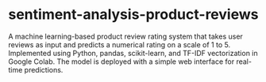 # sentiment-analysis-product-reviews
A machine learning-based product review rating system that takes user reviews as input and predicts a numerical rating on a scale of 1 to 5. Implemented using Python, pandas, scikit-learn, and TF-IDF vectorization in Google Colab. The model is deployed with a simple web interface for real-time predictions.
